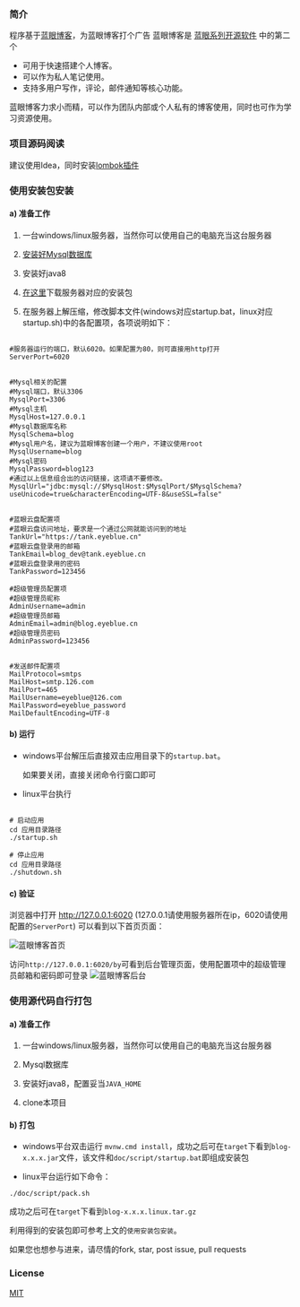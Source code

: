### 简介
程序基于[蓝眼博客](https://github.com/eyebluecn)，为蓝眼博客打个广告
蓝眼博客是 [蓝眼系列开源软件](https://github.com/eyebluecn) 中的第二个

- 可用于快速搭建个人博客。
- 可以作为私人笔记使用。
- 支持多用户写作，评论，邮件通知等核心功能。

蓝眼博客力求小而精，可以作为团队内部或个人私有的博客使用，同时也可作为学习资源使用。

### 项目源码阅读
建议使用Idea，同时安装[lombok插件](https://github.com/mplushnikov/lombok-intellij-plugin/releases)

### 使用安装包安装

#### a) 准备工作

1. 一台windows/linux服务器，当然你可以使用自己的电脑充当这台服务器

2. [安装好Mysql数据库](https://www.mysql.com/downloads/)

3. 安装好java8

4. [在这里](https://github.com/eyebluecn/blog/releases)下载服务器对应的安装包

5. 在服务器上解压缩，修改脚本文件(windows对应startup.bat，linux对应startup.sh)中的各配置项，各项说明如下：
```

#服务器运行的端口，默认6020。如果配置为80，则可直接用http打开
ServerPort=6020


#Mysql相关的配置
#Mysql端口，默认3306
MysqlPort=3306
#Mysql主机
MysqlHost=127.0.0.1
#Mysql数据库名称
MysqlSchema=blog
#Mysql用户名，建议为蓝眼博客创建一个用户，不建议使用root
MysqlUsername=blog
#Mysql密码
MysqlPassword=blog123
#通过以上信息组合出的访问链接，这项请不要修改。
MysqlUrl="jdbc:mysql://$MysqlHost:$MysqlPort/$MysqlSchema?useUnicode=true&characterEncoding=UTF-8&useSSL=false"


#蓝眼云盘配置项
#蓝眼云盘访问地址，要求是一个通过公网就能访问到的地址
TankUrl="https://tank.eyeblue.cn"
#蓝眼云盘登录用的邮箱
TankEmail=blog_dev@tank.eyeblue.cn
#蓝眼云盘登录用的密码
TankPassword=123456

#超级管理员配置项
#超级管理员昵称
AdminUsername=admin
#超级管理员邮箱
AdminEmail=admin@blog.eyeblue.cn
#超级管理员密码
AdminPassword=123456


#发送邮件配置项
MailProtocol=smtps
MailHost=smtp.126.com
MailPort=465
MailUsername=eyeblue@126.com
MailPassword=eyeblue_password
MailDefaultEncoding=UTF-8

```

#### b) 运行

- windows平台解压后直接双击应用目录下的`startup.bat`。

    如果要关闭，直接关闭命令行窗口即可

- linux平台执行 

```

# 启动应用
cd 应用目录路径
./startup.sh

# 停止应用
cd 应用目录路径
./shutdown.sh

```

#### c) 验证

浏览器中打开 http://127.0.0.1:6020 (127.0.0.1请使用服务器所在ip，6020请使用配置的`ServerPort`) 可以看到以下首页页面：

![蓝眼博客首页](https://github.com/eyebluecn/blog/blob/master/doc/screenshot/home.png)

访问`http://127.0.0.1:6020/by`可看到后台管理页面，使用配置项中的超级管理员邮箱和密码即可登录
![蓝眼博客后台](https://github.com/eyebluecn/blog/blob/master/doc/screenshot/backyard.png)

### 使用源代码自行打包

#### a) 准备工作

1. 一台windows/linux服务器，当然你可以使用自己的电脑充当这台服务器

2. Mysql数据库

3. 安装好java8，配置妥当`JAVA_HOME`

4. clone本项目

#### b) 打包

- windows平台双击运行 `mvnw.cmd install`，成功之后可在`target`下看到`blog-x.x.x.jar`文件，该文件和`doc/script/startup.bat`即组成安装包

- linux平台运行如下命令：
```
./doc/script/pack.sh
```
成功之后可在`target`下看到`blog-x.x.x.linux.tar.gz`

利用得到的安装包即可参考上文的`使用安装包安装`。

如果您也想参与进来，请尽情的fork, star, post issue, pull requests

### License

[MIT](http://opensource.org/licenses/MIT)